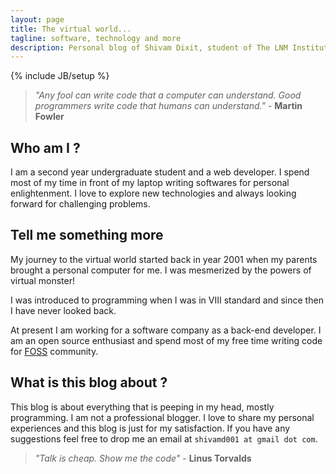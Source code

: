 ```yaml
---
layout: page
title: The virtual world...
tagline: software, technology and more
description: Personal blog of Shivam Dixit, student of The LNM Institute of Information Technology and web developer
---
```

{% include JB/setup %}


> *"Any fool can write code that a computer can understand. Good programmers write code that humans can understand."*   - **Martin Fowler**

## Who am I ?

I am a second year undergraduate student and a web developer. I spend most of my time in front of my laptop writing softwares for personal enlightenment. I love to explore new technologies and always looking forward for challenging problems.

## Tell me something more

My journey to the virtual world started back in year 2001 when my parents brought a personal computer for me. I was mesmerized by the powers of virtual monster!

I was introduced to programming when I was in VIII standard and since then I have never looked back.

At present I am working for a software company as a back-end developer. I am an open source enthusiast and spend most of my free time writing code for [FOSS](http://en.wikipedia.org/wiki/Free_and_open-source_software) community.

## What is this blog about ?

This blog is about everything that is peeping in my head, mostly programming. I am not a professional blogger. I love to share my personal experiences and this blog is just for my satisfaction. If you have any suggestions feel free to drop me an email at `shivamd001 at gmail dot com`.


> *"Talk is cheap. Show me the code"*  - **Linus Torvalds**